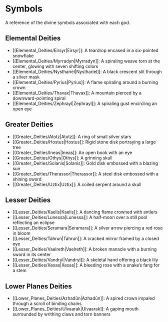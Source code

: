 # Symbols

A reference of the divine symbols associated with each god.

## Elemental Deities
- [[Elemental_Deities/Eirsyr|Eirsyr]]: A teardrop encased in a six-pointed snowflake
- [[Elemental_Deities/Myrradyn|Myrradyn]]: A spiraling weave torn at the center, glowing with seven shifting colors
- [[Elemental_Deities/Nysthariel|Nysthariel]]: A black crescent slit through a silver mask
- [[Elemental_Deities/Pyrius|Pyrius]]: A flame spiraling around a burning crown
- [[Elemental_Deities/Thavax|Thavax]]: A mountain pierced by a downward-pointing spiral
- [[Elemental_Deities/Zephrayl|Zephrayl]]: A spiraling gust encircling an open eye

## Greater Deities
- [[Greater_Deities/Atotz|Atotz]]: A ring of small silver stars
- [[Greater_Deities/Hostus|Hostus]]: Rigid stone disk portraying a large tree
- [[Greater_Deities/Ineas|Ineas]]: An open book with an eye
- [[Greater_Deities/Othys|Othys]]: A grinning skull
- [[Greater_Deities/Solanis|Solanis]]: Gold disk embossed with a blazing sun
- [[Greater_Deities/Therassor|Therassor]]: A steel disk embossed with a shining sword
- [[Greater_Deities/Uztix|Uztix]]: A coiled serpent around a skull

## Lesser Deities
- [[Lesser_Deities/Kaelis|Kaelis]]: A dancing flame crowned with antlers
- [[Lesser_Deities/Lunessa|Lunessa]]: A half-moon over a still pool reflecting an eclipse
- [[Lesser_Deities/Seramara|Seramara]]: A silver arrow piercing a red rose in bloom
- [[Lesser_Deities/Tahrun|Tahrun]]: A cracked mirror framed by a closed eye
- [[Lesser_Deities/Vaelreth|Vaelreth]]: A broken manacle with a burning sword in its center
- [[Lesser_Deities/Vandryl|Vandryl]]: A skeletal hand offering a black lily
- [[Lesser_Deities/Xexas|Xexas]]: A bleeding rose with a snake’s fang for a stem

## Lower Planes Deities
- [[Lower_Planes_Deities/Azhadûn|Azhadûn]]: A spired crown impaled through a scroll of binding chains
- [[Lower_Planes_Deities/Ulvaarak|Ulvaarak]]: A gaping mouth surrounded by writhing claws and torn banners